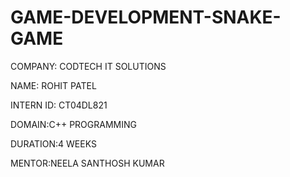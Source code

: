# GAME-DEVELOPMENT-SNAKE-GAME

COMPANY: CODTECH IT SOLUTIONS

NAME: ROHIT PATEL

INTERN ID: CT04DL821

DOMAIN:C++ PROGRAMMING

DURATION:4 WEEKS

MENTOR:NEELA SANTHOSH KUMAR
